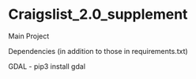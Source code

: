 # Craigslist_2.0_supplement
Main Project

Dependencies (in addition to those in requirements.txt)

GDAL - pip3 install gdal
